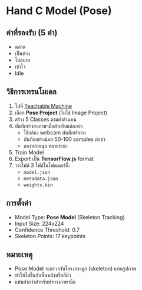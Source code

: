# Hand C Model (Pose)

## คำที่รองรับ (5 คำ)
- ฉลาด
- เป็นห่วง
- ไม่สบาย
- เข้าใจ
- Idle

## วิธีการเทรนโมเดล
1. ไปที่ [Teachable Machine](https://teachablemachine.withgoogle.com/train/pose)
2. เลือก **Pose Project** (ไม่ใช่ Image Project)
3. สร้าง 5 Classes ตามคำด้านบน
4. บันทึกท่าทางภาษามือสำหรับแต่ละคำ:
   - ใช้กล้อง webcam บันทึกท่าทาง
   - บันทึกอย่างน้อย 50-100 samples ต่อท่า
   - ลองหลายมุม หลายระยะ
5. Train Model
6. Export เป็น **TensorFlow.js** format
7. วางไฟล์ 3 ไฟล์ในโฟลเดอร์นี้:
   - `model.json`
   - `metadata.json`
   - `weights.bin`

## การตั้งค่า
- Model Type: **Pose Model** (Skeleton Tracking)
- Input Size: 224x224
- Confidence Threshold: 0.7
- Skeleton Points: 17 keypoints

## หมายเหตุ
- Pose Model จะตรวจจับโครงกระดูก (skeleton) แทนรูปภาพ
- ทำให้ไม่ขึ้นกับพื้นหลังหรือสีผิว
- แม่นยำกว่าสำหรับท่าทางภาษามือ
